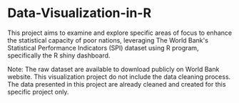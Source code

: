 # Data-Visualization-in-R
This project aims to examine and explore specific areas of focus to enhance the statistical capacity of poor nations, leveraging The World Bank's Statistical Performance Indicators (SPI) dataset using R program, specifically the R shiny dashboard.

Note: The raw dataset are available to download publicly on World Bank website. This visualization project do not include the data cleaning process. The data presented in this project are already cleaned and created for this specific project only. 
